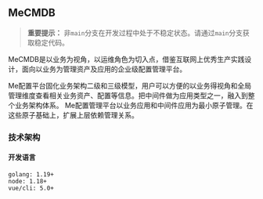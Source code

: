 ## MeCMDB

>**重要提示：** 非`main`分支在开发过程中处于不稳定状态。请通过`main`分支获取稳定代码。

MeCMDB是以业务为视角，以运维角色为切入点，借鉴互联网上优秀生产实践设计，面向以业务为管理资产及应用的企业级配置管理平台。

Me配置平台固化业务架构二级和三级模型，用户可以方便的以业务得视角和全局管理维度查看相关业务资产、配置等信息。把中间件做为应用类型之一，融入到整个业务架构体系。
Me配置管理平台以业务应用和中间件应用为最小原子管理。在这些原子基础上，扩展上层依赖管理关系。

### 技术架构
#### 开发语言
```text
golang: 1.19+
node: 1.18+
vue/cli: 5.0+
```
